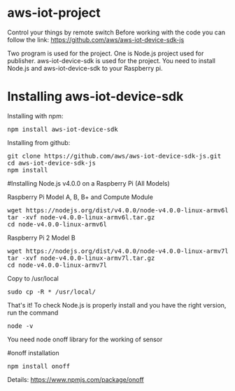 # aws-iot-project
Control your things by remote switch
Before working with the code you can follow the link: 
https://github.com/aws/aws-iot-device-sdk-js

Two program is used for the project. One is Node.js project used for publisher. aws-iot-device-sdk is used for the project.
You need to install Node.js and aws-iot-device-sdk to your Raspberry pi.

# Installing aws-iot-device-sdk

Installing with npm:
<pre>
npm install aws-iot-device-sdk
</pre>
<p strong>Installing from github:</p>
<pre>
git clone https://github.com/aws/aws-iot-device-sdk-js.git
cd aws-iot-device-sdk-js
npm install
</pre>

#Installing Node.js v4.0.0 on a Raspberry Pi (All Models)

Raspberry Pi Model A, B, B+ and Compute Module
<pre>
wget https://nodejs.org/dist/v4.0.0/node-v4.0.0-linux-armv6l.tar.gz
tar -xvf node-v4.0.0-linux-armv6l.tar.gz
cd node-v4.0.0-linux-armv6l
</pre>

Raspberry Pi 2 Model B
<pre>
wget https://nodejs.org/dist/v4.0.0/node-v4.0.0-linux-armv7l.tar.gz
tar -xvf node-v4.0.0-linux-armv7l.tar.gz
cd node-v4.0.0-linux-armv7l
</pre>

Copy to /usr/local
<pre>
sudo cp -R * /usr/local/
</pre>

That's it! To check Node.js is properly install and you have the right version, run the command
<pre>node -v</pre>

You need node onoff library for the working of sensor

#onoff installation
<pre>
npm install onoff
</pre>
Details: https://www.npmjs.com/package/onoff

